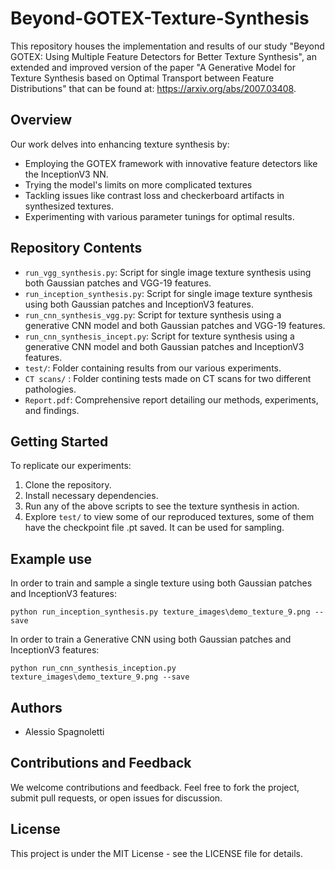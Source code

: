 # Beyond-GOTEX-Texture-Synthesis

This repository houses the implementation and results of our study "Beyond GOTEX: Using Multiple Feature Detectors for Better Texture Synthesis", an extended and improved version of the paper "A Generative Model for Texture Synthesis based on Optimal Transport between Feature Distributions" that can be found at: https://arxiv.org/abs/2007.03408.

## Overview
Our work delves into enhancing texture synthesis by:
- Employing the GOTEX framework with innovative feature detectors like the InceptionV3 NN.
- Trying the model's limits on more complicated textures
- Tackling issues like contrast loss and checkerboard artifacts in synthesized textures.
- Experimenting with various parameter tunings for optimal results.

## Repository Contents
- `run_vgg_synthesis.py`: Script for single image texture synthesis using both Gaussian patches and VGG-19 features.
- `run_inception_synthesis.py`: Script for single image texture synthesis using both Gaussian patches and InceptionV3 features.
- `run_cnn_synthesis_vgg.py`: Script for texture synthesis using a generative CNN model and both Gaussian patches and VGG-19 features.
- `run_cnn_synthesis_incept.py`: Script for texture synthesis using a generative CNN model and both Gaussian patches and InceptionV3 features.
- `test/`: Folder containing results from our various experiments.
- `CT scans/` : Folder contining tests made on CT scans for two different pathologies.
- `Report.pdf`: Comprehensive report detailing our methods, experiments, and findings.

## Getting Started
To replicate our experiments:
1. Clone the repository.
2. Install necessary dependencies.
3. Run any of the above scripts to see the texture synthesis in action.
4. Explore `test/` to view some of our reproduced textures, some of them have the checkpoint file .pt saved. It can be used for sampling.

## Example use
In order to train and sample a single texture using both Gaussian patches and InceptionV3 features:

`python run_inception_synthesis.py texture_images\demo_texture_9.png --save`

In order to train a Generative CNN using both Gaussian patches and InceptionV3 features:

`python run_cnn_synthesis_inception.py texture_images\demo_texture_9.png --save`

## Authors
- Alessio Spagnoletti

## Contributions and Feedback
We welcome contributions and feedback. Feel free to fork the project, submit pull requests, or open issues for discussion.

## License
This project is under the MIT License - see the LICENSE file for details.
